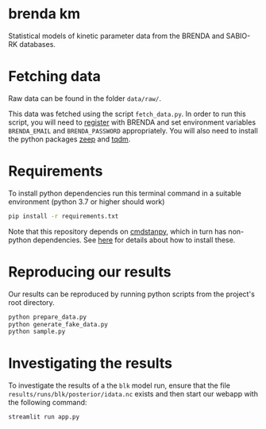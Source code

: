 brenda km
==============================

Statistical models of kinetic parameter data from the BRENDA and SABIO-RK databases.


Fetching data
=============

Raw data can be found in the folder `data/raw/`.

This data was fetched using the script `fetch_data.py`. In order to run
this script, you will need to
[register](https://www.brenda-enzymes.org/register.php) with BRENDA and set
environment variables `BRENDA_EMAIL` and `BRENDA_PASSWORD` appropriately. You
will also need to install the python packages
[zeep](https://docs.python-zeep.org/en/master/) and
[tqdm](https://github.com/tqdm/tqdm).


Requirements
============

To install python dependencies run this terminal command in a suitable environment (python 3.7 or higher should work)

```sh
pip install -r requirements.txt
```

Note that this repository depends on [cmdstanpy](cmdstanpy.readthedocs.io/), which in turn has non-python dependencies. See [here](https://cmdstanpy.readthedocs.io/en/v0.9.77/installation.html#installing-cmdstan) for details about how to install these.

Reproducing our results
=======================

Our results can be reproduced by running python scripts from the project's root directory. 

```sh
python prepare_data.py
python generate_fake_data.py
python sample.py
```

Investigating the results
=========================

To investigate the results of a the `blk` model run, ensure that the file
`results/runs/blk/posterior/idata.nc` exists and then start our webapp with the
following command:

```sh
streamlit run app.py
```
